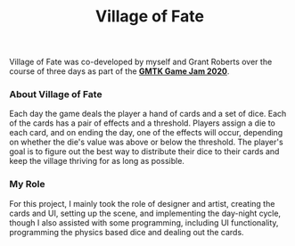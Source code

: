 ﻿---
layout: project
projectfeature: true
homepage: side
title: Village of Fate
year: 2020
genre: Strategy
roles: Design, Art, Programming
featureimage: /assets/images/projects/vof.jpg
animatedimage: /assets/images/projects/vof.jpg
downloadlinks:
  - https://ghostentity12.itch.io/village-of-fate
team:
  - Grant Roberts
---

Village of Fate was co-developed by myself and Grant Roberts over the course of three days as part of the **[GMTK Game Jam 2020](https://itch.io/jam/gmtk-2020)**.

### About Village of Fate
Each day the game deals the player a hand of cards and a set of dice. Each of the cards has a pair of effects and a threshold. Players assign a die to each card, and on ending the day, one of the effects will occur, depending on whether the die's value was above or below the threshold. The player's goal is to figure out the best way to distribute their dice to their cards and keep the village thriving for as long as possible.

### My Role
For this project, I mainly took the role of designer and artist, creating the cards and UI, setting up the scene, and implementing the day-night cycle, though I also assisted with some programming, including UI functionality, programming the physics based dice and dealing out the cards.